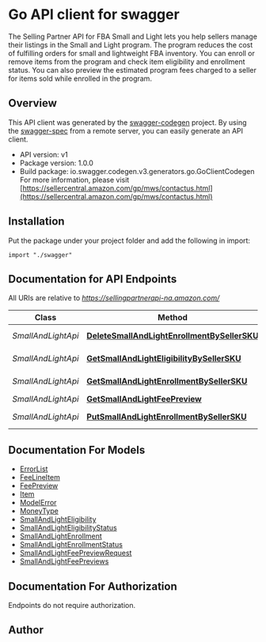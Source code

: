 # Go API client for swagger

The Selling Partner API for FBA Small and Light lets you help sellers manage their listings in the Small and Light program. The program reduces the cost of fulfilling orders for small and lightweight FBA inventory. You can enroll or remove items from the program and check item eligibility and enrollment status. You can also preview the estimated program fees charged to a seller for items sold while enrolled in the program.

## Overview
This API client was generated by the [swagger-codegen](https://github.com/swagger-api/swagger-codegen) project.  By using the [swagger-spec](https://github.com/swagger-api/swagger-spec) from a remote server, you can easily generate an API client.

- API version: v1
- Package version: 1.0.0
- Build package: io.swagger.codegen.v3.generators.go.GoClientCodegen
For more information, please visit [https://sellercentral.amazon.com/gp/mws/contactus.html](https://sellercentral.amazon.com/gp/mws/contactus.html)

## Installation
Put the package under your project folder and add the following in import:
```golang
import "./swagger"
```

## Documentation for API Endpoints

All URIs are relative to *https://sellingpartnerapi-na.amazon.com/*

Class | Method | HTTP request | Description
------------ | ------------- | ------------- | -------------
*SmallAndLightApi* | [**DeleteSmallAndLightEnrollmentBySellerSKU**](docs/SmallAndLightApi.md#deletesmallandlightenrollmentbysellersku) | **Delete** /fba/smallAndLight/v1/enrollments/{sellerSKU} | 
*SmallAndLightApi* | [**GetSmallAndLightEligibilityBySellerSKU**](docs/SmallAndLightApi.md#getsmallandlighteligibilitybysellersku) | **Get** /fba/smallAndLight/v1/eligibilities/{sellerSKU} | 
*SmallAndLightApi* | [**GetSmallAndLightEnrollmentBySellerSKU**](docs/SmallAndLightApi.md#getsmallandlightenrollmentbysellersku) | **Get** /fba/smallAndLight/v1/enrollments/{sellerSKU} | 
*SmallAndLightApi* | [**GetSmallAndLightFeePreview**](docs/SmallAndLightApi.md#getsmallandlightfeepreview) | **Post** /fba/smallAndLight/v1/feePreviews | 
*SmallAndLightApi* | [**PutSmallAndLightEnrollmentBySellerSKU**](docs/SmallAndLightApi.md#putsmallandlightenrollmentbysellersku) | **Put** /fba/smallAndLight/v1/enrollments/{sellerSKU} | 

## Documentation For Models

 - [ErrorList](docs/ErrorList.md)
 - [FeeLineItem](docs/FeeLineItem.md)
 - [FeePreview](docs/FeePreview.md)
 - [Item](docs/Item.md)
 - [ModelError](docs/ModelError.md)
 - [MoneyType](docs/MoneyType.md)
 - [SmallAndLightEligibility](docs/SmallAndLightEligibility.md)
 - [SmallAndLightEligibilityStatus](docs/SmallAndLightEligibilityStatus.md)
 - [SmallAndLightEnrollment](docs/SmallAndLightEnrollment.md)
 - [SmallAndLightEnrollmentStatus](docs/SmallAndLightEnrollmentStatus.md)
 - [SmallAndLightFeePreviewRequest](docs/SmallAndLightFeePreviewRequest.md)
 - [SmallAndLightFeePreviews](docs/SmallAndLightFeePreviews.md)

## Documentation For Authorization
 Endpoints do not require authorization.


## Author


